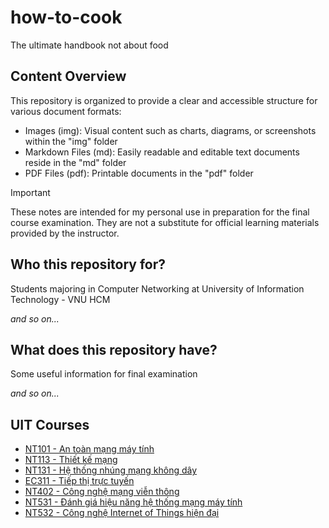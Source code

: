 # how-to-cook

The ultimate handbook not about food

## Content Overview

This repository is organized to provide a clear and accessible structure for various document formats:

- Images (img): Visual content such as charts, diagrams, or screenshots within the "img" folder
- Markdown Files (md): Easily readable and editable text documents reside in the "md" folder
- PDF Files (pdf): Printable documents in the "pdf" folder

> [!IMPORTANT] 
> These notes are intended for my personal use in preparation for the final course examination. They are not a substitute for official learning materials provided by the instructor.

## Who this repository for?

Students majoring in Computer Networking at University of Information Technology - VNU HCM

*and so on...*

## What does this repository have?

Some useful information for final examination

*and so on...*

## UIT Courses 

- [NT101 - An toàn mạng máy tính](./md/NT101.md)
- [NT113 - Thiết kế mạng](./md/NT113.md)
- [NT131 - Hệ thống nhúng mạng không dây](./md/NT131.md)
- [EC311 - Tiếp thị trực tuyến](./md/EC311.md)
- [NT402 - Công nghệ mạng viễn thông](./md/NT402.md)
- [NT531 - Đánh giá hiệu năng hệ thống mạng máy tính](./md/NT531.md)
- [NT532 - Công nghệ Internet of Things hiện đại](./md/NT532.md)
